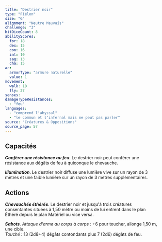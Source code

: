 ```yaml
---
title: "Destrier noir"
type: "Fiélon"
size: "G"
alignment: "Neutre Mauvais"
challenge: "3"
hitDiceCount: 8
abilityScores:
  for: 18
  dex: 15
  con: 16
  int: 10
  sag: 13
  cha: 15
ac: 
  armorType: "armure naturelle"
  value: 1
movement: 
  walk: 18
  fly: 27
senses: 
damageTypeResistances: 
  - "feu"
languages: 
  - "comprend l'abyssal"
  - "le commun et l'infernal mais ne peut pas parler"
source: "Créatures & Oppositions"
source_page: 57
---
```

## Capacités
_**Conférer une résistance au feu**_. Le destrier noir peut conférer une résistance aux dégâts de feu à quiconque le chevauche.

_**Illumination**_. Le destrier noir diffuse une lumière vive sur un rayon de 3 mètres et une faible lumière sur un rayon de 3 mètres supplémentaires.

## Actions
_**Chevauchée éthérée**_. Le destrier noir et jusqu'à trois créatures consentantes situées à 1,50 mètre ou moins de lui entrent dans le plan Éthéré depuis le plan Matériel ou vice versa.

_**Sabots**_. _Attaque d'arme au corps à corps_ : +6 pour toucher, allonge 1,50 m, une cible.  
_Touché_ : 13 (2d8+4) dégâts contondants plus 7 (2d6) dégâts de feu.

